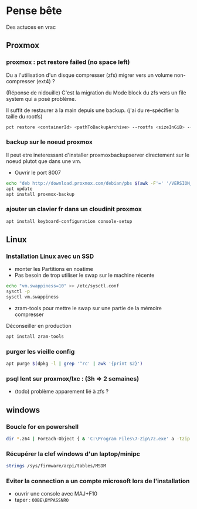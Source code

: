 # Pense bête

Des actuces en vrac

## Proxmox

### proxmox : pct restore failed (no space left)

Du a l'utilisation d'un disque compresser (zfs) migrer vers un volume non-compresser (ext4) ?

(Réponse de nidouille) C'est la migration du Mode block du zfs vers un file system qui a posé problème.

Il suffit de restaurer à la main depuis une backup. (j'ai du re-spécifier la taille du rootfs)

```bash
pct restore <containerId> <pathToBackupArchive> --rootfs <sizeInGiB> --storage <nameOfTargetStorage>
```

### backup sur le noeud proxmox

Il peut etre ineteressant d'installer proxmoxbackupserver directement sur le noeud plutot que dans une vm.

- Ouvrir le port 8007

```bash
echo "deb http://download.proxmox.com/debian/pbs $(awk -F'=' '/VERSION_CODENAME/ {print $2;}' /etc/os-release) pbs-no-subscription" >> /etc/apt/sources.list
apt update
apt install proxmox-backup
```

### ajouter un clavier fr dans un cloudinit proxmox

```bash
apt install keyboard-configuration console-setup
```

## Linux

### Installation Linux avec un SSD

* monter les Partitions en noatime
* Pas besoin de trop utiliser le swap sur le machine récente

```bash
echo "vm.swappiness=10" >> /etc/sysctl.conf
sysctl -p
sysctl vm.swappiness
```

* zram-tools pour mettre le swap sur une partie de la mémoire compresser

Déconseiller en production

```bash
apt install zram-tools
```

### purger les vieille config

```bash
apt purge $(dpkg -l | grep '^rc' | awk '{print $2}')
```

### psql lent sur proxmox/lxc : (3h => 2 semaines)

* (todo) problème apparement lié à zfs ?

## windows

### Boucle for en powershell

```bash
dir *.z64 | ForEach-Object { & 'C:\Program Files\7-Zip\7z.exe' a -tzip $_.BaseName $_.Name }
```

### Récupérer la clef windows d'un laptop/minipc

```bash
strings /sys/firmware/acpi/tables/MSDM
```

### Eviter la connection a un compte microsoft lors de l'installation

* ouvrir une console avec MAJ+F10
* taper : ``OOBE\BYPASSNRO``
